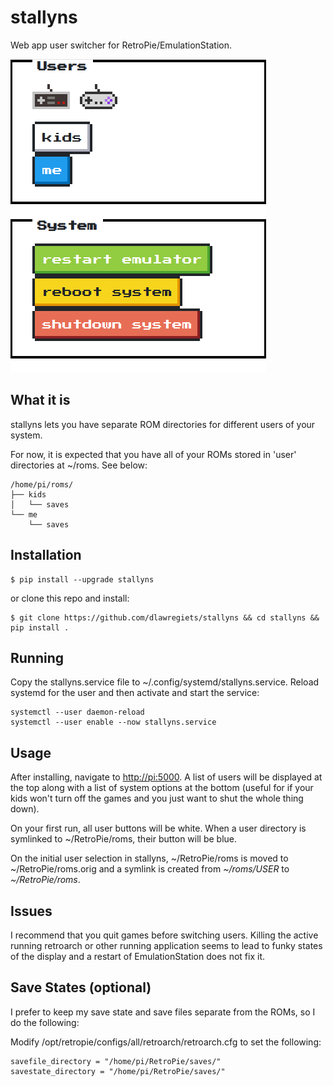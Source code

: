 # stallyns

Web app user switcher for RetroPie/EmulationStation.

![screenshot][screenshot]

## What it is

stallyns lets you have separate ROM directories for different users of your system.

For now, it is expected that you have all of your ROMs stored in 'user' directories at \~/roms. See below:

    /home/pi/roms/
    ├── kids
    │   └── saves
    └── me
        └── saves

## Installation

    $ pip install --upgrade stallyns

or clone this repo and install:

    $ git clone https://github.com/dlawregiets/stallyns && cd stallyns && pip install .

## Running

Copy the stallyns.service file to \~/.config/systemd/stallyns.service. Reload systemd for the user and then activate and start the service:

    systemctl --user daemon-reload
    systemctl --user enable --now stallyns.service

## Usage

After installing, navigate to <http://pi:5000>. A list of users will be displayed at the top along with a list of system options at the bottom (useful for if your kids won't turn off the games and you just want to shut the whole thing down).

On your first run, all user buttons will be white. When a user directory is symlinked to ~/RetroPie/roms, their button will be blue.

On the initial user selection in stallyns, \~/RetroPie/roms is moved to ~/RetroPie/roms.orig and a symlink is created from *\~/roms/USER* to *\~/RetroPie/roms*.

## Issues

I recommend that you quit games before switching users. Killing the active running retroarch or other running application seems to lead to funky states of the display and a restart of EmulationStation does not fix it.

## Save States (optional)

I prefer to keep my save state and save files separate from the ROMs, so I do the following:

Modify /opt/retropie/configs/all/retroarch/retroarch.cfg to set the following:

    savefile_directory = "/home/pi/RetroPie/saves/"
    savestate_directory = "/home/pi/RetroPie/saves/"


[screenshot]: https://github.com/dlawregiets/stallyns/raw/master/resources/screenshot.png
